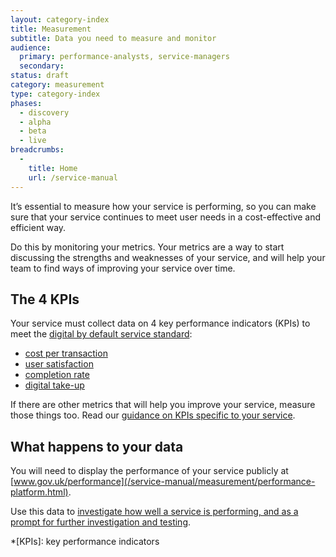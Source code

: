 ```yaml
---
layout: category-index
title: Measurement
subtitle: Data you need to measure and monitor
audience:
  primary: performance-analysts, service-managers
  secondary:
status: draft
category: measurement
type: category-index
phases:
  - discovery
  - alpha
  - beta
  - live
breadcrumbs:
  -
    title: Home
    url: /service-manual
---
```


It’s essential to measure how your service is performing, so you can make sure that your service continues to meet user needs in a cost-effective and efficient way.

Do this by monitoring your metrics. Your metrics are a way to start discussing the strengths and weaknesses of your service, and will help your team to find ways of improving your service over time.

## The 4 KPIs

Your service must collect data on 4 key performance indicators (KPIs) to meet the [digital by default service standard](/service-manual/digital-by-default):

* [cost per transaction](/service-manual/measurement/cost-per-transaction.html)
* [user satisfaction](/service-manual/measurement/user-satisfaction.html)
* [completion rate](/service-manual/measurement/completion-rate.html)
* [digital take-up](/service-manual/measurement/digital-takeup.html)

If there are other metrics that will help you improve your service, measure those things too. Read our [guidance on KPIs specific to your service](/service-manual/measurement/other-kpis.html).

## What happens to your data

You will need to display the performance of your service publicly at [www.gov.uk/performance](/service-manual/measurement/performance-platform.html).

Use this data to [investigate how well a service is performing, and as a prompt for further investigation and testing](/service-manual/measurement/using-data.html).

*[KPIs]: key performance indicators
